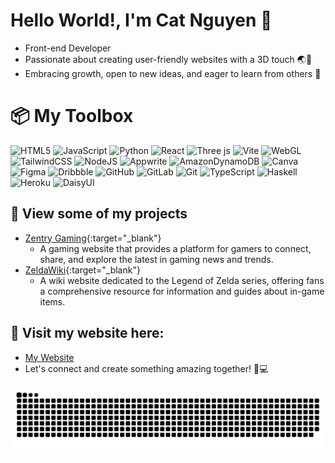 # Hello World!, I'm Cat Nguyen 👋
  - Front-end Developer
  - Passionate about creating user-friendly websites with a 3D touch 🌏🎨
  - Embracing growth, open to new ideas, and eager to learn from others 🌱

# 📦 My Toolbox
![HTML5](https://img.shields.io/badge/html5-%23E34F26.svg?style=for-the-badge&logo=html5&logoColor=white) ![JavaScript](https://img.shields.io/badge/javascript-%23323330.svg?style=for-the-badge&logo=javascript&logoColor=%23F7DF1E) ![Python](https://img.shields.io/badge/python-3670A0?style=for-the-badge&logo=python&logoColor=ffdd54) ![React](https://img.shields.io/badge/react-%2320232a.svg?style=for-the-badge&logo=react&logoColor=%2361DAFB) ![Three js](https://img.shields.io/badge/threejs-black?style=for-the-badge&logo=three.js&logoColor=white) ![Vite](https://img.shields.io/badge/vite-%23646CFF.svg?style=for-the-badge&logo=vite&logoColor=white) ![WebGL](https://img.shields.io/badge/WebGL-990000?logo=webgl&logoColor=white&style=for-the-badge) ![TailwindCSS](https://img.shields.io/badge/tailwindcss-%2338B2AC.svg?style=for-the-badge&logo=tailwind-css&logoColor=white) ![NodeJS](https://img.shields.io/badge/node.js-6DA55F?style=for-the-badge&logo=node.js&logoColor=white) ![Appwrite](https://img.shields.io/badge/Appwrite-%23FD366E.svg?style=for-the-badge&logo=appwrite&logoColor=white) ![AmazonDynamoDB](https://img.shields.io/badge/Amazon%20DynamoDB-4053D6?style=for-the-badge&logo=Amazon%20DynamoDB&logoColor=white) ![Canva](https://img.shields.io/badge/Canva-%2300C4CC.svg?style=for-the-badge&logo=Canva&logoColor=white) ![Figma](https://img.shields.io/badge/figma-%23F24E1E.svg?style=for-the-badge&logo=figma&logoColor=white) ![Dribbble](https://img.shields.io/badge/Dribbble-EA4C89?style=for-the-badge&logo=dribbble&logoColor=white) ![GitHub](https://img.shields.io/badge/github-%23121011.svg?style=for-the-badge&logo=github&logoColor=white) ![GitLab](https://img.shields.io/badge/gitlab-%23181717.svg?style=for-the-badge&logo=gitlab&logoColor=white) ![Git](https://img.shields.io/badge/git-%23F05033.svg?style=for-the-badge&logo=git&logoColor=white) ![TypeScript](https://img.shields.io/badge/typescript-%23007ACC.svg?style=for-the-badge&logo=typescript&logoColor=white) ![Haskell](https://img.shields.io/badge/Haskell-5e5086?style=for-the-badge&logo=haskell&logoColor=white) ![Heroku](https://img.shields.io/badge/heroku-%23430098.svg?style=for-the-badge&logo=heroku&logoColor=white) ![DaisyUI](https://img.shields.io/badge/daisyui-5A0EF8?style=for-the-badge&logo=daisyui&logoColor=white)


## 🔗 View some of my projects
- [Zentry Gaming](https://nguyencatnguyen.github.io/ZentryGaming/){:target="_blank"}  
  - A gaming website that provides a platform for gamers to connect, share, and explore the latest in gaming news and trends.  
- [ZeldaWiki](https://nguyencatnguyen.github.io/ZeldaWIki){:target="_blank"}  
  - A wiki website dedicated to the Legend of Zelda series, offering fans a comprehensive resource for information and guides about in-game items.

## 💫 Visit my website here:
- [My Website](https://nguyencatnguyen.github.io/CatNguyen/index.html)  
- Let's connect and create something amazing together! 🌟💻


<picture>
  <source media="(prefers-color-scheme: dark)" srcset="https://raw.githubusercontent.com/NguyenCatNguyen/NguyenCatNguyen/output/github-snake-dark.svg" />
  <source media="(prefers-color-scheme: light)" srcset="https://raw.githubusercontent.com/NguyenCatNguyen/NguyenCatNguyen/output/github-snake.svg" />
  <img alt="github-snake" src="https://raw.githubusercontent.com/NguyenCatNguyen/NguyenCatNguyen/output/github-snake.svg" />
</picture>
